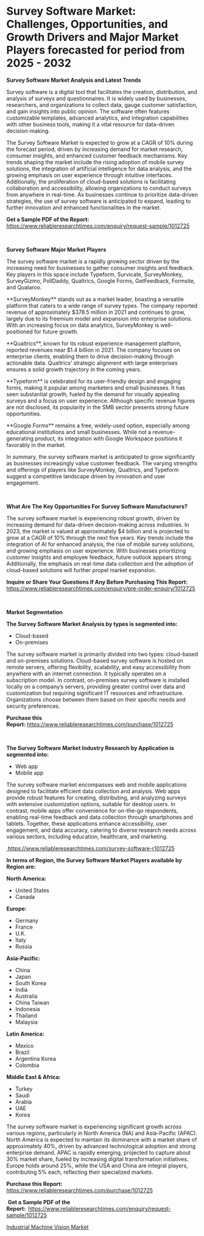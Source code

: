 <p><h1>Survey Software Market: Challenges, Opportunities, and Growth Drivers and Major Market Players forecasted for period from 2025 - 2032</h1></p><p><strong>Survey Software Market Analysis and Latest Trends</strong></p>
<p><p>Survey software is a digital tool that facilitates the creation, distribution, and analysis of surveys and questionnaires. It is widely used by businesses, researchers, and organizations to collect data, gauge customer satisfaction, and gain insights into public opinion. The software often features customizable templates, advanced analytics, and integration capabilities with other business tools, making it a vital resource for data-driven decision-making.</p><p>The Survey Software Market is expected to grow at a CAGR of 10% during the forecast period, driven by increasing demand for market research, consumer insights, and enhanced customer feedback mechanisms. Key trends shaping the market include the rising adoption of mobile survey solutions, the integration of artificial intelligence for data analysis, and the growing emphasis on user experience through intuitive interfaces. Additionally, the proliferation of cloud-based solutions is facilitating collaboration and accessibility, allowing organizations to conduct surveys from anywhere in real-time. As businesses continue to prioritize data-driven strategies, the use of survey software is anticipated to expand, leading to further innovation and enhanced functionalities in the market.</p></p>
<p><strong>Get a Sample PDF of the Report:&nbsp;</strong> <a href="https://www.reliableresearchtimes.com/enquiry/request-sample/1012725?utm_campaign=3267&utm_medium=2&utm_source=Github&utm_content=ia&utm_term=06032025&utm_id=survey-software">https://www.reliableresearchtimes.com/enquiry/request-sample/1012725</a></p>
<p>&nbsp;</p>
<p><strong>Survey Software Major Market Players</strong></p>
<p><p>The survey software market is a rapidly growing sector driven by the increasing need for businesses to gather consumer insights and feedback. Key players in this space include Typeform, Survicate, SurveyMonkey, SurveyGizmo, PollDaddy, Qualtrics, Google Forms, GetFeedback, Formsite, and Qualaroo. </p><p>**SurveyMonkey** stands out as a market leader, boasting a versatile platform that caters to a wide range of survey types. The company reported revenue of approximately $378.5 million in 2021 and continues to grow, largely due to its freemium model and expansion into enterprise solutions. With an increasing focus on data analytics, SurveyMonkey is well-positioned for future growth.</p><p>**Qualtrics**, known for its robust experience management platform, reported revenues near $1.4 billion in 2021. The company focuses on enterprise clients, enabling them to drive decision-making through actionable data. Qualtrics’ strategic alignment with large enterprises ensures a solid growth trajectory in the coming years.</p><p>**Typeform** is celebrated for its user-friendly design and engaging forms, making it popular among marketers and small businesses. It has seen substantial growth, fueled by the demand for visually appealing surveys and a focus on user experience. Although specific revenue figures are not disclosed, its popularity in the SMB sector presents strong future opportunities.</p><p>**Google Forms** remains a free, widely-used option, especially among educational institutions and small businesses. While not a revenue-generating product, its integration with Google Workspace positions it favorably in the market.</p><p>In summary, the survey software market is anticipated to grow significantly as businesses increasingly value customer feedback. The varying strengths and offerings of players like SurveyMonkey, Qualtrics, and Typeform suggest a competitive landscape driven by innovation and user engagement.</p></p>
<p>&nbsp;</p>
<p><strong>What Are The Key Opportunities For Survey Software Manufacturers?</strong></p>
<p><p>The survey software market is experiencing robust growth, driven by increasing demand for data-driven decision-making across industries. In 2023, the market is valued at approximately $4 billion and is projected to grow at a CAGR of 10% through the next five years. Key trends include the integration of AI for enhanced analysis, the rise of mobile survey solutions, and growing emphasis on user experience. With businesses prioritizing customer insights and employee feedback, future outlook appears strong. Additionally, the emphasis on real-time data collection and the adoption of cloud-based solutions will further propel market expansion.</p></p>
<p><strong>Inquire or Share Your Questions If Any Before Purchasing This Report:</strong> <a href="https://www.reliableresearchtimes.com/enquiry/pre-order-enquiry/1012725?utm_campaign=3267&utm_medium=2&utm_source=Github&utm_content=ia&utm_term=06032025&utm_id=survey-software">https://www.reliableresearchtimes.com/enquiry/pre-order-enquiry/1012725</a></p>
<p>&nbsp;</p>
<p><strong>Market Segmentation</strong></p>
<p><strong>The Survey Software Market Analysis by types is segmented into:</strong></p>
<p><ul><li>Cloud-based</li><li>On-premises</li></ul></p>
<p><p>The survey software market is primarily divided into two types: cloud-based and on-premises solutions. Cloud-based survey software is hosted on remote servers, offering flexibility, scalability, and easy accessibility from anywhere with an internet connection. It typically operates on a subscription model. In contrast, on-premises survey software is installed locally on a company’s servers, providing greater control over data and customization but requiring significant IT resources and infrastructure. Organizations choose between them based on their specific needs and security preferences.</p></p>
<p><strong>Purchase this Report:&nbsp;</strong><a href="https://www.reliableresearchtimes.com/purchase/1012725?utm_campaign=3267&utm_medium=2&utm_source=Github&utm_content=ia&utm_term=06032025&utm_id=survey-software">https://www.reliableresearchtimes.com/purchase/1012725</a></p>
<p>&nbsp;</p>
<p><strong>The Survey Software Market Industry Research by Application is segmented into:</strong></p>
<p><ul><li>Web app</li><li>Mobile app</li></ul></p>
<p><p>The survey software market encompasses web and mobile applications designed to facilitate efficient data collection and analysis. Web apps provide robust features for creating, distributing, and analyzing surveys with extensive customization options, suitable for desktop users. In contrast, mobile apps offer convenience for on-the-go respondents, enabling real-time feedback and data collection through smartphones and tablets. Together, these applications enhance accessibility, user engagement, and data accuracy, catering to diverse research needs across various sectors, including education, healthcare, and marketing.</p></p>
<p><a href="https://www.reliableresearchtimes.com/survey-software-r1012725?utm_campaign=3267&utm_medium=2&utm_source=Github&utm_content=ia&utm_term=06032025&utm_id=survey-software">&nbsp;https://www.reliableresearchtimes.com/survey-software-r1012725</a></p>
<p><strong>In terms of Region, the Survey Software Market Players available by Region are:</strong></p>
<p>
    <p> <strong> North America: </strong>
        <ul>
            <li>United States</li>
            <li>Canada</li>
        </ul>
        </p> 
    <p> <strong> Europe: </strong>
        <ul>
            <li>Germany</li>
            <li>France</li>
            <li>U.K.</li>
            <li>Italy</li>
            <li>Russia</li>
        </ul>
        </p> 
    <p> <strong> Asia-Pacific: </strong>
        <ul>
            <li>China</li>
            <li>Japan</li>
            <li>South Korea</li>
            <li>India</li>
            <li>Australia</li>
            <li>China Taiwan</li>
            <li>Indonesia</li>
            <li>Thailand</li>
            <li>Malaysia</li>
        </ul>
        </p> 
    <p> <strong> Latin America: </strong>
        <ul>
            <li>Mexico</li>
            <li>Brazil</li>
            <li>Argentina Korea</li>
            <li>Colombia</li>
        </ul>
        </p> 
    <p> <strong> Middle East & Africa: </strong>
        <ul>
            <li>Turkey</li>
            <li>Saudi</li>
            <li>Arabia</li>
            <li>UAE</li>
            <li>Korea</li>
        </ul>
    </p>
    </p>
<p><p>The survey software market is experiencing significant growth across various regions, particularly in North America (NA) and Asia-Pacific (APAC). North America is expected to maintain its dominance with a market share of approximately 40%, driven by advanced technological adoption and strong enterprise demand. APAC is rapidly emerging, projected to capture about 30% market share, fueled by increasing digital transformation initiatives. Europe holds around 25%, while the USA and China are integral players, contributing 5% each, reflecting their specialized markets.</p></p>
<p><strong>Purchase this Report: </strong><a href="https://www.reliableresearchtimes.com/purchase/1012725?utm_campaign=3267&utm_medium=2&utm_source=Github&utm_content=ia&utm_term=06032025&utm_id=survey-software">https://www.reliableresearchtimes.com/purchase/1012725</a></p>
<p>&nbsp;<strong>Get a Sample PDF of the Report:&nbsp;&nbsp;</strong><a href="https://www.reliableresearchtimes.com/enquiry/request-sample/1012725?utm_campaign=3267&utm_medium=2&utm_source=Github&utm_content=ia&utm_term=06032025&utm_id=survey-software">https://www.reliableresearchtimes.com/enquiry/request-sample/1012725</a></p>
<p><strong></strong></p>
<p><p><a href="https://github.com/zurubting/Market-Research-Report-List-1/blob/main/industrial-machine-vision-market.md?utm_campaign=3267&utm_medium=2&utm_source=Github&utm_content=ia&utm_term=06032025&utm_id=survey-software">Industrial Machine Vision Market</a></p></p>